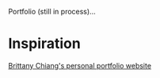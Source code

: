Portfolio (still in process)...

# Inspiration

[Brittany Chiang's personal portfolio website](https://brittanychiang.com/)
